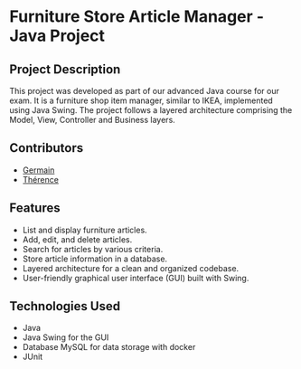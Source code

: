 # Furniture Store Article Manager - Java Project

## Project Description
This project was developed as part of our advanced Java course for our exam. It is a furniture shop item manager, similar to IKEA, implemented using Java Swing. The project follows a layered architecture comprising the Model, View, Controller and Business layers.

## Contributors
- [Germain](https://github.com/AR0Z)
- [Thérence](https://github.com/TH3RY)

## Features
- List and display furniture articles.
- Add, edit, and delete articles.
- Search for articles by various criteria.
- Store article information in a database.
- Layered architecture for a clean and organized codebase.
- User-friendly graphical user interface (GUI) built with Swing.

## Technologies Used
- Java
- Java Swing for the GUI
- Database MySQL for data storage with docker
- JUnit

